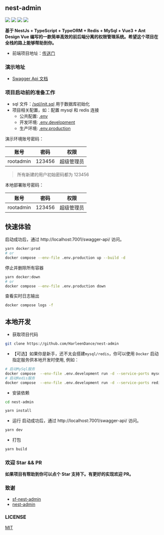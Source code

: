 ## nest-admin

![](https://img.shields.io/github/commit-activity/m/buqiyuan/nest-admin) ![](https://img.shields.io/github/license/buqiyuan/nest-admin) ![](https://img.shields.io/github/repo-size/buqiyuan/nest-admin) ![](https://img.shields.io/github/languages/top/buqiyuan/nest-admin)

**基于 NestJs + TypeScript + TypeORM + Redis + MySql + Vue3 + Ant Design Vue 编写的一款简单高效的前后端分离的权限管理系统。希望这个项目在全栈的路上能够帮助到你。**

- 前端项目地址：[传送门](https://github.com/HarleenDance/vue3-vite3-AntAdmin)

### 演示地址

- [Swagger Api 文档](https://nest-api.buqiyuan.site/api/swagger-api/static/index.html#/)

### 项目启动前的准备工作

- sql 文件：[/sql/init.sql](https://github.com/HarleenDance/nest-admin/tree/main/sql) 用于数据库初始化
- 项目相关配置，如：配置 mysql 和 redis 连接
  - 公共配置: [.env](https://github.com/HarleenDance/nest-admin/blob/main/.env)
  - 开发环境: [.env.development](https://github.com/HarleenDance/nest-admin/blob/main/.env.development)
  - 生产环境: [.env.production](https://github.com/HarleenDance/nest-admin/blob/main/.env.production)

演示环境账号密码：

|   账号    |  密码  |    权限    |
| :-------: | :----: | :--------: |
| rootadmin | 123456 | 超级管理员 |

> 所有新建的用户初始密码都为 123456

本地部署账号密码：

|   账号    |  密码  |    权限    |
| :-------: | :----: | :--------: |
| rootadmin | 123456 | 超级管理员 |

## 快速体验

启动成功后，通过 http://localhost:7001/swagger-api/ 访问。

```bash
yarn docker:prod
# or
docker compose --env-file .env.production up --build -d
```

停止并删除所有容器

```bash
yarn docker:down
# or
docker compose --env-file .env.production down
```

查看实时日志输出

```bash
docker compose logs -f

```

## 本地开发

- 获取项目代码

```bash
git clone https://github.com/HarleenDance/nest-admin
```

- 【可选】如果你是新手，还不太会搭建`mysql/redis`，你可以使用 `Docker` 启动指定服务供本地开发时使用, 例如：

```bash
# 启动MySql服务
docker compose  --env-file .env.development run -d --service-ports mysql
# 启动Redis服务
docker compose  --env-file .env.development run -d --service-ports redis
```

- 安装依赖

```bash
cd nest-admin

yarn install

```

- 运行
  启动成功后，通过 http://localhost:7001/swagger-api/ 访问。

```bash
yarn dev
```

- 打包

```bash
yarn build
```

### 欢迎 Star && PR

**如果项目有帮助到你可以点个 Star 支持下。有更好的实现欢迎 PR。**

### 致谢

- [sf-nest-admin](https://github.com/hackycy/sf-nest-admin)
- [nest-admin](https://github.com/buqiyuan/nest-admin)

### LICENSE

[MIT](LICENSE)
